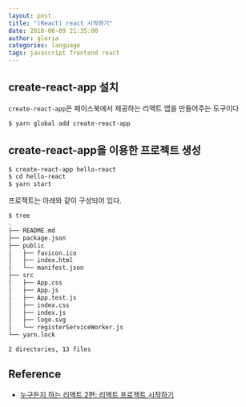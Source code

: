 ```yaml
---
layout: post
title: "(React) react 시작하기"
date: 2018-06-09 21:35:00
author: gloria
categories: language
tags: javascript frontend react
---
```


## create-react-app 설치
`create-react-app`은 페이스북에서 제공하는 리액트 앱을 만들어주는 도구이다
```bash
$ yarn global add create-react-app
```

## create-react-app을 이용한 프로젝트 생성
```bash
$ create-react-app hello-react
$ cd hello-react
$ yarn start
```

프로젝트는 아래와 같이 구성되어 있다.
```bash
$ tree
.
├── README.md
├── package.json
├── public
│   ├── favicon.ico
│   ├── index.html
│   └── manifest.json
├── src
│   ├── App.css
│   ├── App.js
│   ├── App.test.js
│   ├── index.css
│   ├── index.js
│   ├── logo.svg
│   └── registerServiceWorker.js
└── yarn.lock

2 directories, 13 files
```


## Reference
- [누구든지 하는 리액트 2편: 리액트 프로젝트 시작하기](https://velopert.com/3621)
